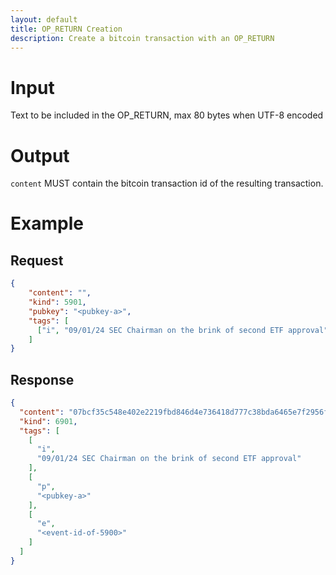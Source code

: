 ```yaml
---
layout: default
title: OP_RETURN Creation
description: Create a bitcoin transaction with an OP_RETURN
---
```


# Input

Text to be included in the OP_RETURN, max 80 bytes when UTF-8 encoded

# Output

`content` MUST contain the bitcoin transaction id of the resulting transaction.

# Example

## Request

```json
{
    "content": "",
    "kind": 5901,
    "pubkey": "<pubkey-a>",
    "tags": [
      ["i", "09/01/24 SEC Chairman on the brink of second ETF approval"]
    ]
}
```

## Response

```json
{
  "content": "07bcf35c548e402e2219fbd846d4e736418d777c38bda6465e7f2956fd63e948",
  "kind": 6901,
  "tags": [
    [
      "i",
      "09/01/24 SEC Chairman on the brink of second ETF approval"
    ],
    [
      "p",
      "<pubkey-a>"
    ],
    [
      "e",
      "<event-id-of-5900>"
    ]
  ]
}
```
